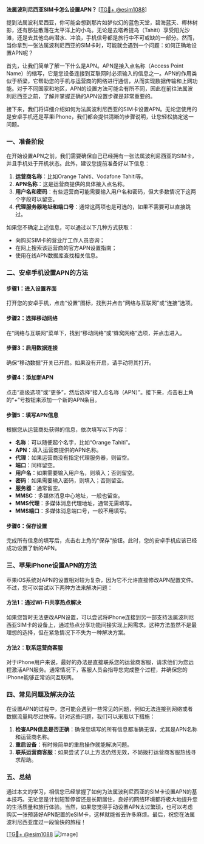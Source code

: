 **法属波利尼西亚SIM卡怎么设置APN？** [[TG💪+ @esim1088](https://t.me/s/esim1088)]

提到法属波利尼西亚，你可能会想到那片如梦似幻的蓝色天堂，碧海蓝天、椰林树影，还有那些散落在太平洋上的小岛。无论是去塔希提岛（Tahiti）享受阳光沙滩，还是去其他岛屿潜水、冲浪，手机信号都是旅行中不可或缺的一部分。然而，当你拿到一张法属波利尼西亚的SIM卡时，可能就会遇到一个问题：如何正确地设置APN呢？

首先，让我们简单了解一下什么是APN。APN是接入点名称（Access Point Name）的缩写，它是您设备连接到互联网时必须输入的信息之一。APN的作用类似于桥梁，它帮助您的手机与运营商的网络进行通信，从而实现数据传输和上网功能。对于不同国家和地区，APN的设置方法可能会有所不同，因此在前往法属波利尼西亚之前，了解并掌握正确的APN设置步骤是非常重要的。

接下来，我们将详细介绍如何为法属波利尼西亚的SIM卡设置APN。无论您使用的是安卓手机还是苹果iPhone，我们都会提供清晰的步骤说明，让您轻松搞定这一问题。

### 一、准备阶段

在开始设置APN之前，我们需要确保自己已经拥有一张法属波利尼西亚的SIM卡，并且手机处于开机状态。此外，建议您提前准备好以下信息：

1. **运营商名称**：比如Orange Tahiti、Vodafone Tahiti等。
2. **APN名称**：这是运营商提供的具体接入点名称。
3. **用户名和密码**：有些运营商可能需要输入用户名和密码，但大多数情况下这两个字段可以留空。
4. **代理服务器地址和端口号**：通常这两项也是可选的，如果不需要可以直接跳过。

如果您不确定上述信息，可以通过以下几种方式获取：
- 向购买SIM卡的营业厅工作人员咨询；
- 在网上搜索该运营商的官方APN设置指南；
- 使用在线APN数据库查找相关信息。

### 二、安卓手机设置APN的方法

#### 步骤1：进入设置界面
打开您的安卓手机，点击“设置”图标，找到并点击“网络与互联网”或“连接”选项。

#### 步骤2：选择移动网络
在“网络与互联网”菜单下，找到“移动网络”或“蜂窝网络”选项，并点击进入。

#### 步骤3：启用数据连接
确保“移动数据”开关已开启。如果没有开启，请手动将其打开。

#### 步骤4：添加新APN
点击“高级选项”或“更多”，然后选择“接入点名称（APN）”。接下来，点击右上角的“+”号按钮来添加一个新的APN条目。

#### 步骤5：填写APN信息
根据您从运营商处获得的信息，依次填写以下内容：
- **名称**：可以随便起个名字，比如“Orange Tahiti”。
- **APN**：填入运营商提供的APN名称。
- **代理**：如果运营商没有指定代理服务器，则留空。
- **端口**：同样留空。
- **用户名**：如果需要输入用户名，则填入；否则留空。
- **密码**：如果需要输入密码，则填入；否则留空。
- **服务器**：通常留空。
- **MMSC**：多媒体消息中心地址，一般也留空。
- **MMS代理**：多媒体消息代理地址，通常无需填写。
- **MMS端口**：多媒体消息端口号，一般不用填写。

#### 步骤6：保存设置
完成所有信息的填写后，点击右上角的“保存”按钮。此时，您的安卓手机应该已经成功设置了新的APN。

### 三、苹果iPhone设置APN的方法

苹果iOS系统对APN的设置相对较为复杂，因为它不允许直接修改APN配置文件。不过，您可以尝试以下两种方法来解决问题：

#### 方法1：通过Wi-Fi共享热点解决
如果您暂时无法更改APN设置，可以尝试将iPhone连接到另一部支持法属波利尼西亚SIM卡的设备上，通过热点分享功能间接实现上网需求。这种方法虽然不是最理想的选择，但在紧急情况下不失为一种解决方案。

#### 方法2：联系运营商客服
对于iPhone用户来说，最好的办法是直接联系您的运营商客服，请求他们为您远程激活APN服务。通常情况下，客服人员会指导您完成整个过程，并确保您的iPhone能够正常访问互联网。

### 四、常见问题及解决办法

在设置APN的过程中，您可能会遇到一些常见的问题，例如无法连接到网络或者数据流量耗尽过快等。针对这些问题，我们可以采取以下措施：

1. **检查APN信息是否正确**：确保您填写的所有信息都准确无误，尤其是APN名称和运营商名称。
2. **重启设备**：有时候简单的重启操作就能解决问题。
3. **联系运营商客服**：如果尝试了以上方法仍然无效，不妨拨打运营商客服热线寻求帮助。

### 五、总结

通过本文的学习，相信您已经掌握了如何为法属波利尼西亚的SIM卡设置APN的基本技巧。无论您是计划短暂停留还是长期居住，良好的网络环境都将极大地提升您的生活质量和旅行体验。当然，如果您觉得手动设置APN太过繁琐，也可以考虑购买一张预装好APN配置的eSIM卡，这样就能省去许多麻烦。最后，祝您在法属波利尼西亚度过一段愉快的旅程！

[[TG💪+ @esim1088](https://t.me/s/esim1088) ![Image](https://i.postimg.cc/4NQfJmqS/Snipaste-2025-05-13-00-14-12.png)]